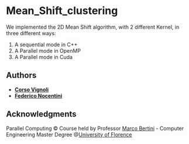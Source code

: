 # Mean_Shift_clustering
We implemented the 2D Mean Shift algorithm, with 2 different Kernel, in three different ways:
1) A sequential mode in C++
2) A Parallel mode in OpenMP
3) A Parallel mode in Cuda

## Authors

* [**Corso Vignoli**](https://github.com/CVignoli)
* [**Federico Nocentini**](https://github.com/FedeNoce)


## Acknowledgments
Parallel Computing © Course held by Professor [Marco Bertini](https://www.unifi.it/p-doc2-2020-0-A-2b333d2d3529-1.html) - Computer Engineering Master Degree @[University of Florence](https://www.unifi.it/changelang-eng.html)
